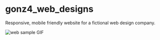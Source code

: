 # gonz4_web_designs
Responsive, mobile friendly website for a fictional web design company.

<img src="https://github.com/gonzalo-fuente/gonz4_web_designs/blob/main/gonz4_Web_Designs.gif" alt="web sample GIF"/>
